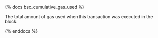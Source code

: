 {% docs bsc_cumulative_gas_used %}

The total amount of gas used when this transaction was executed in the block. 

{% enddocs %}